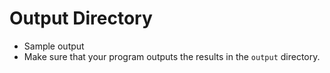 # Output Directory
- Sample output 
- Make sure that your program outputs the results in the `output` directory.
